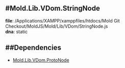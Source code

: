 
#Mold.Lib.VDom.StringNode
---------------------------------------

__file__: /Applications/XAMPP/xamppfiles/htdocs/Mold Git Checkout/MoldJS/Mold/Lib/VDom/StringNode.js  
__dna__: static  


	






##Dependencies
--------------

* [Mold.Lib.VDom.ProtoNode](../../../Mold/Lib/VDom/ProtoNode.md) 



 

 


 



		
